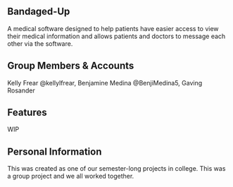 ## Bandaged-Up
A medical software designed to help patients have easier access to view their medical information and allows patients and doctors to message each other via the software.

## Group Members & Accounts
Kelly Frear @kellylfrear, Benjamine Medina @BenjiMedina5, Gaving Rosander 

## Features
WIP

## Personal Information
This was created as one of our semester-long projects in college. This was a group project and we all worked together.
